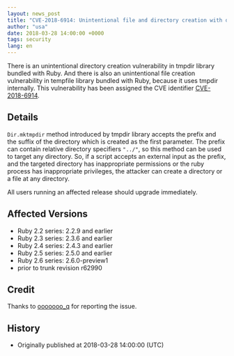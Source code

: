 ```yaml
---
layout: news_post
title: "CVE-2018-6914: Unintentional file and directory creation with directory traversal in tempfile and tmpdir"
author: "usa"
date: 2018-03-28 14:00:00 +0000
tags: security
lang: en
---
```


There is an unintentional directory creation vulnerability in tmpdir library bundled with Ruby.
And there is also an unintentional file creation vulnerability in tempfile library bundled with Ruby, because it uses tmpdir internally.
This vulnerability has been assigned the CVE identifier [CVE-2018-6914](http://cve.mitre.org/cgi-bin/cvename.cgi?name=CVE-2018-6914).

## Details

`Dir.mktmpdir` method introduced by tmpdir library accepts the prefix and the suffix of the directory which is created as the first parameter.
The prefix can contain relative directory specifiers `"../"`, so this method can be used to target any directory.
So, if a script accepts an external input as the prefix, and the targeted directory has inappropriate permissions or the ruby process has inappropriate privileges, the attacker can create a directory or a file at any directory.

All users running an affected release should upgrade immediately.

## Affected Versions

* Ruby 2.2 series: 2.2.9 and earlier
* Ruby 2.3 series: 2.3.6 and earlier
* Ruby 2.4 series: 2.4.3 and earlier
* Ruby 2.5 series: 2.5.0 and earlier
* Ruby 2.6 series: 2.6.0-preview1
* prior to trunk revision r62990

## Credit

Thanks to [ooooooo_q](https://hackerone.com/ooooooo_q) for reporting the issue.

## History

* Originally published at 2018-03-28 14:00:00 (UTC)
